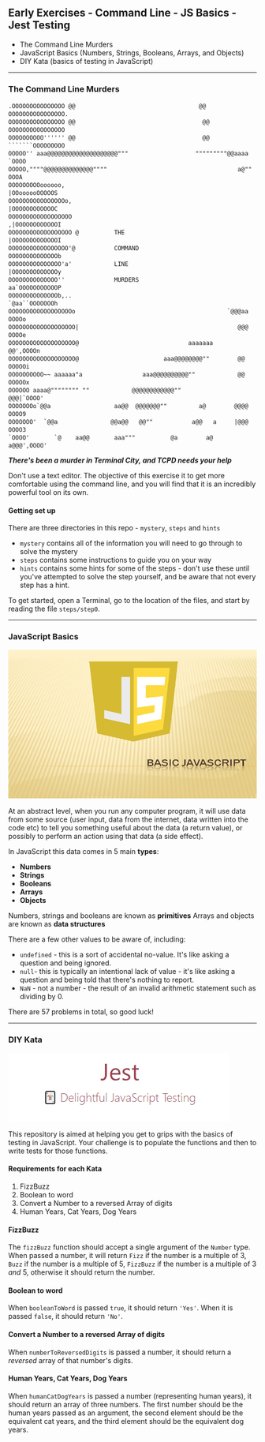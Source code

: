 ## Early Exercises - Command Line - JS Basics - Jest Testing
- The Command Line Murders
- JavaScript Basics (Numbers, Strings, Booleans, Arrays, and Objects)
- DIY Kata (basics of testing in JavaScript)

---

### The Command Line Murders

	.OOOOOOOOOOOOOOO @@                                   @@ OOOOOOOOOOOOOOOO.
	OOOOOOOOOOOOOOOO @@                                    @@ OOOOOOOOOOOOOOOO
	OOOOOOOOOO'''''' @@                                    @@ ```````OOOOOOOOO
	OOOOO'' aaa@@@@@@@@@@@@@@@@@@@@"""                   """""""""@@aaaa `OOOO
	OOOOO,""""@@@@@@@@@@@@@@""""                                     a@"" OOOA
	OOOOOOOOOoooooo,                                            |OOoooooOOOOOS
	OOOOOOOOOOOOOOOOo,                                          |OOOOOOOOOOOOC
	OOOOOOOOOOOOOOOOOO                                         ,|OOOOOOOOOOOOI
	OOOOOOOOOOOOOOOOOO @          THE                          |OOOOOOOOOOOOOI
	OOOOOOOOOOOOOOOOO'@           COMMAND                      OOOOOOOOOOOOOOb
	OOOOOOOOOOOOOOO'a'            LINE                         |OOOOOOOOOOOOOy
	OOOOOOOOOOOOOO''              MURDERS                      aa`OOOOOOOOOOOP
	OOOOOOOOOOOOOOb,..                                          `@aa``OOOOOOOh
	OOOOOOOOOOOOOOOOOOo                                           `@@@aa OOOOo
	OOOOOOOOOOOOOOOOOOO|                                             @@@ OOOOe
	OOOOOOOOOOOOOOOOOOO@                               aaaaaaa       @@',OOOOn
	OOOOOOOOOOOOOOOOOOO@                        aaa@@@@@@@@""        @@ OOOOOi
	OOOOOOOOOO~~ aaaaaa"a                 aaa@@@@@@@@@@""            @@ OOOOOx
	OOOOOO aaaa@"""""""" ""            @@@@@@@@@@@@""               @@@|`OOOO'
	OOOOOOOo`@@a                  aa@@  @@@@@@@""         a@        @@@@ OOOO9
	OOOOOOO'  `@@a               @@a@@   @@""           a@@   a     |@@@ OOOO3
	`OOOO'       `@    aa@@       aaa"""          @a        a@     a@@@',OOOO'


___There's been a murder in Terminal City, and TCPD needs your help___

Don't use a text editor. The objective of this exercise it to get more comfortable using the command line, and you will find that it is an incredibly powerful tool on its own.

#### Getting set up
There are three directories in this repo - `mystery`, `steps` and `hints`
- `mystery` contains all of the information you will need to go through to solve the mystery
- `steps` contains some instructions to guide you on your way
- `hints` contains some hints for some of the steps - don't use these until you've attempted to solve the step yourself, and be aware that not every step has a hint.

To get started, open a Terminal, go to the location of the files, and start by reading the file `steps/step0`.

---

### JavaScript Basics

![](javascriptBasic/jsBasics.png)

At an abstract level, when you run any computer program, it will use data from some source (user input, data from the internet, data written into the code etc) to tell you something useful about the data (a return value), or possibly to perform an action using that data (a side effect).

In JavaScript this data comes in 5 main **types**:
 - **Numbers**
 - **Strings**
 - **Booleans**
 - **Arrays**
 - **Objects**

Numbers, strings and booleans are known as **primitives**
Arrays and objects are known as **data structures**

There are a few other values to be aware of, including:
- `undefined` - this is a sort of accidental no-value. It's like asking a question and being ignored.
- `null`- this is typically an intentional lack of value - it's like asking a question and being told that there's nothing to report.
- `NaN` - not a number - the result of an invalid arithmetic statement such as dividing by 0.

There are 57 problems in total, so good luck!

---

### DIY Kata

![](diyKata/DIYKata.png)

This repository is aimed at helping you get to grips with the basics of testing in JavaScript. 
Your challenge is to populate the functions and then to write tests for those functions.

#### Requirements for each Kata
1. FizzBuzz
2. Boolean to word
3. Convert a Number to a reversed Array of digits
4. Human Years, Cat Years, Dog Years

#### FizzBuzz
The `fizzBuzz` function should accept a single argument of the `Number` type. When passed a number, it will return `Fizz` if the number is a multiple of 3, `Buzz` if the number is a multiple of 5, `FizzBuzz` if the number is a multiple of 3 _and_ 5, otherwise it should return the number.

#### Boolean to word
When `booleanToWord` is passed `true`, it should return `'Yes'`. When it is passed `false`, it should return `'No'`.

#### Convert a Number to a reversed Array of digits
When `numberToReversedDigits` is passed a number, it should return a _reversed_ array of that number's digits.

#### Human Years, Cat Years, Dog Years
When `humanCatDogYears` is passed a number (representing human years), it should return an array of three numbers. The first number should be the human years passed as an argument, the second element should be the equivalent cat years, and the third element should be the equivalent dog years.

